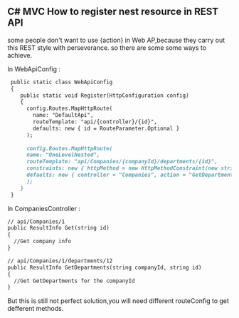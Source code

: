 ## C# MVC How to register nest resource in REST API 

  some people don't want to use {action} in Web AP,because they carry out this REST style with perseverance.
so there are some  some ways to achieve.

In WebApiConfig :
```markdown
 public static class WebApiConfig
 {
    public static void Register(HttpConfiguration config)
    {
      config.Routes.MapHttpRoute(
        name: "DefaultApi",
        routeTemplate: "api/{controller}/{id}",
        defaults: new { id = RouteParameter.Optional }
      );
      
      config.Routes.MapHttpRoute(
      name: "OneLevelNested",
      routeTemplate: "api/Companies/{companyId}/departments/{id}",
      constraints: new { httpMethod = new HttpMethodConstraint(new string[] { "GET" }) },
      defaults: new { controller = "Companies", action = "GetDepartments", id = RouteParameter.Optional }
      );
    }      
 }
```
In CompaniesController :
```markdown
// api/Companies/1
public ResultInfo Get(string id)
{
  //Get company info
}

// api/Companies/1/departments/12
public ResultInfo GetDepartments(string companyId, string id)
{
  //Get GetDepartments for the companyId
}
```

But this is still not perfect solution,you will need different routeConfig to get defferent methods.

